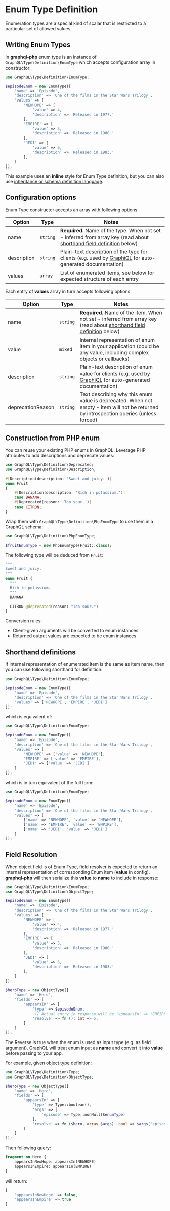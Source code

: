 # Enum Type Definition

Enumeration types are a special kind of scalar that is restricted to a particular set
of allowed values.

## Writing Enum Types

In **graphql-php** enum type is an instance of `GraphQL\Type\Definition\EnumType`
which accepts configuration array in constructor:

```php
use GraphQL\Type\Definition\EnumType;

$episodeEnum = new EnumType([
    'name' => 'Episode',
    'description' => 'One of the films in the Star Wars Trilogy',
    'values' => [
        'NEWHOPE' => [
            'value' => 4,
            'description' => 'Released in 1977.'
        ],
        'EMPIRE' => [
            'value' => 5,
            'description' => 'Released in 1980.'
        ],
        'JEDI' => [
            'value' => 6,
            'description' => 'Released in 1983.'
        ],
    ]
]);
```

This example uses an **inline** style for Enum Type definition, but you can also use
[inheritance or schema definition language](index.md#definition-styles).

## Configuration options

Enum Type constructor accepts an array with following options:

| Option      | Type     | Notes                                                                                                                                          |
| ----------- | -------- | ---------------------------------------------------------------------------------------------------------------------------------------------- |
| name        | `string` | **Required.** Name of the type. When not set - inferred from array key (read about [shorthand field definition](#shorthand-definitions) below) |
| description | `string` | Plain-text description of the type for clients (e.g. used by [GraphiQL](https://github.com/graphql/graphiql) for auto-generated documentation) |
| values      | `array`  | List of enumerated items, see below for expected structure of each entry                                                                       |

Each entry of **values** array in turn accepts following options:

| Option            | Type     | Notes                                                                                                                                            |
| ----------------- | -------- | ------------------------------------------------------------------------------------------------------------------------------------------------ |
| name              | `string` | **Required.** Name of the item. When not set - inferred from array key (read about [shorthand field definition](#shorthand-definitions) below)   |
| value             | `mixed`  | Internal representation of enum item in your application (could be any value, including complex objects or callbacks)                            |
| description       | `string` | Plain-text description of enum value for clients (e.g. used by [GraphiQL](https://github.com/graphql/graphiql) for auto-generated documentation) |
| deprecationReason | `string` | Text describing why this enum value is deprecated. When not empty - item will not be returned by introspection queries (unless forced)           |

## Construction from PHP enum

You can reuse your existing PHP enums in GraphQL.
Leverage PHP attributes to add descriptions and deprecate values:

```php
use GraphQL\Type\Definition\Deprecated;
use GraphQL\Type\Definition\Description;

#[Description(description: 'Sweet and juicy.')]
enum Fruit
{
    #[Description(description: 'Rich in potassium.')]
    case BANANA;
    #[Deprecated(reason: 'Too sour.')]
    case CITRON;
}
```

Wrap them with `GraphQL\Type\Definition\PhpEnumType` to use them in a GraphQL schema:

```php
use GraphQL\Type\Definition\PhpEnumType;

$fruitEnumType = new PhpEnumType(Fruit::class);
```

The following type will be deduced from `Fruit`:

```graphql
"""
Sweet and juicy.
"""
enum Fruit {
  """
  Rich in potassium.
  """
  BANANA

  CITRON @deprecated(reason: "Too sour.")
}
```

Conversion rules:
- Client-given arguments will be converted to enum instances
- Returned output values are expected to be enum instances

## Shorthand definitions

If internal representation of enumerated item is the same as item name, then you can use
following shorthand for definition:

```php
use GraphQL\Type\Definition\EnumType;

$episodeEnum = new EnumType([
    'name' => 'Episode',
    'description' => 'One of the films in the Star Wars Trilogy',
    'values' => ['NEWHOPE', 'EMPIRE', 'JEDI']
]);
```

which is equivalent of:

```php
use GraphQL\Type\Definition\EnumType;

$episodeEnum = new EnumType([
    'name' => 'Episode',
    'description' => 'One of the films in the Star Wars Trilogy',
    'values' => [
        'NEWHOPE' => ['value' => 'NEWHOPE'],
        'EMPIRE' => ['value' => 'EMPIRE'],
        'JEDI' => ['value' => 'JEDI']
    ]
]);
```

which is in turn equivalent of the full form:

```php
use GraphQL\Type\Definition\EnumType;

$episodeEnum = new EnumType([
    'name' => 'Episode',
    'description' => 'One of the films in the Star Wars Trilogy',
    'values' => [
        ['name' => 'NEWHOPE', 'value' => 'NEWHOPE'],
        ['name' => 'EMPIRE', 'value' => 'EMPIRE'],
        ['name' => 'JEDI', 'value' => 'JEDI']
    ]
]);
```

## Field Resolution

When object field is of Enum Type, field resolver is expected to return an internal
representation of corresponding Enum item (**value** in config). **graphql-php** will
then serialize this **value** to **name** to include in response:

```php
use GraphQL\Type\Definition\EnumType;
use GraphQL\Type\Definition\ObjectType;

$episodeEnum = new EnumType([
    'name' => 'Episode',
    'description' => 'One of the films in the Star Wars Trilogy',
    'values' => [
        'NEWHOPE' => [
            'value' => 4,
            'description' => 'Released in 1977.'
        ],
        'EMPIRE' => [
            'value' => 5,
            'description' => 'Released in 1980.'
        ],
        'JEDI' => [
            'value' => 6,
            'description' => 'Released in 1983.'
        ],
    ]
]);

$heroType = new ObjectType([
    'name' => 'Hero',
    'fields' => [
        'appearsIn' => [
            'type' => $episodeEnum,
             // Actual entry in response will be 'appearsIn' => 'EMPIRE'
            'resolve' => fn (): int => 5,
        ]
    ]
]);
```

The Reverse is true when the enum is used as input type (e.g. as field argument).
GraphQL will treat enum input as **name** and convert it into **value** before passing to your app.

For example, given object type definition:

```php
use GraphQL\Type\Definition\Type;
use GraphQL\Type\Definition\ObjectType;

$heroType = new ObjectType([
    'name' => 'Hero',
    'fields' => [
        'appearsIn' => [
            'type' => Type::boolean(),
            'args' => [
                'episode' => Type::nonNull($enumType)
            ],
            'resolve' => fn ($hero, array $args): bool => $args['episode'] === 5,
        ]
    ]
]);
```

Then following query:

```graphql
fragment on Hero {
    appearsInNewHope: appearsIn(NEWHOPE)
    appearsInEmpire: appearsIn(EMPIRE)
}
```

will return:

```php
[
    'appearsInNewHope' => false,
    'appearsInEmpire' => true
]
```

